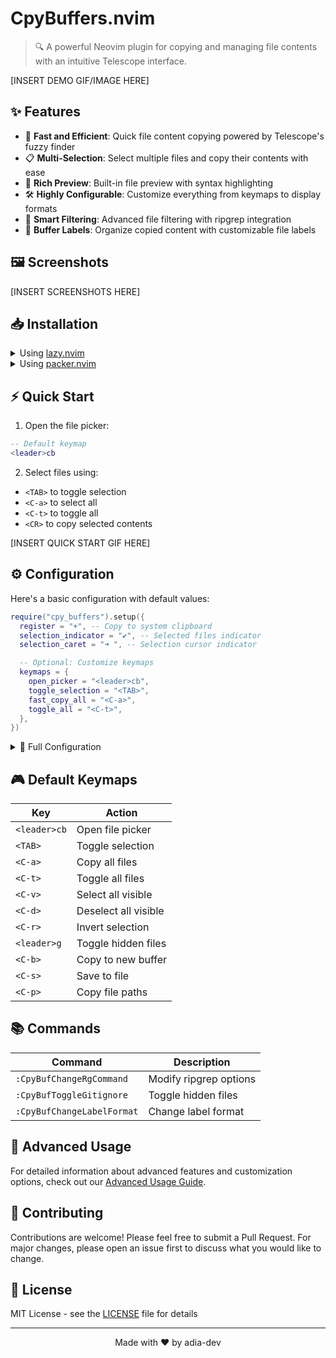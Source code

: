 # CpyBuffers.nvim

> 🔍 A powerful Neovim plugin for copying and managing file contents with an intuitive Telescope interface.

[INSERT DEMO GIF/IMAGE HERE]

## ✨ Features

- 🚀 **Fast and Efficient**: Quick file content copying powered by Telescope's fuzzy finder
- 📋 **Multi-Selection**: Select multiple files and copy their contents with ease
- 🎨 **Rich Preview**: Built-in file preview with syntax highlighting
- 🛠️ **Highly Configurable**: Customize everything from keymaps to display formats
- 🎯 **Smart Filtering**: Advanced file filtering with ripgrep integration
- 📝 **Buffer Labels**: Organize copied content with customizable file labels

## 🖼️ Screenshots

[INSERT SCREENSHOTS HERE]

## 📥 Installation

<details>
<summary>Using <a href="https://github.com/folke/lazy.nvim">lazy.nvim</a></summary>

```lua
{
  "adia-dev/cpy-buffers.nvim",
  dependencies = {
    "nvim-telescope/telescope.nvim",
    "nvim-lua/plenary.nvim",
    "nvim-tree/nvim-web-devicons", -- optional, for file icons
  },
  config = function()
    require("cpy_buffers").setup({
      -- your configuration
    })
  end,
}
```

</details>

<details>
<summary>Using <a href="https://github.com/wbthomason/packer.nvim">packer.nvim</a></summary>

```lua
use {
  'adia-dev/cpy-buffers.nvim',
  requires = {
    'nvim-telescope/telescope.nvim',
    'nvim-lua/plenary.nvim',
    'nvim-tree/nvim-web-devicons', -- optional, for file icons
  },
  config = function()
    require('cpy_buffers').setup({
      -- your configuration
    })
  end
}
```

</details>

## ⚡️ Quick Start

1. Open the file picker:

```lua
-- Default keymap
<leader>cb
```

2. Select files using:

- `<TAB>` to toggle selection
- `<C-a>` to select all
- `<C-t>` to toggle all
- `<CR>` to copy selected contents

[INSERT QUICK START GIF HERE]

## ⚙️ Configuration

Here's a basic configuration with default values:

```lua
require("cpy_buffers").setup({
  register = "+", -- Copy to system clipboard
  selection_indicator = "✔", -- Selected files indicator
  selection_caret = "➜ ", -- Selection cursor indicator

  -- Optional: Customize keymaps
  keymaps = {
    open_picker = "<leader>cb",
    toggle_selection = "<TAB>",
    fast_copy_all = "<C-a>",
    toggle_all = "<C-t>",
  },
})
```

<details>
<summary>🔧 Full Configuration</summary>

```lua
{
	register = "+", -- "+" Copy to the host machine clipboard
	selection_indicator = "✔", -- Icon for selected entries
	selection_caret = "➜ ", -- Icon for the selection caret
	keymaps = {
		open_picker = "<leader>cb",
		toggle_selection = "<TAB>",
		fast_copy_all = "<C-a>",
		toggle_all = "<C-t>",
		activate_all_visible = "<C-v>",
		deactivate_all_visible = "<C-d>",
		invert_selection = "<C-r>",
		toggle_hidden = "<leader>g",
		copy_to_buffer = "<C-b>",
		save_to_file = "<C-s>",
		copy_paths = "<C-p>",
	},
	highlights = {
		multi_selection = {
			guifg = "#7aa2f7", -- Brighter blue for active selection
			guibg = "#292e42", -- Slightly lighter gray-blue for active background
		},
	},
	log = {
		use_notify = true,
		level = vim.log.levels.DEBUG,
	},
	-- Change the layout of the picker
	-- layout_config = {
	-- 	width = 0.8,
	-- 	height = 0.9,
	-- 	prompt_position = "top",
	-- 	preview_cutoff = 120,
	-- 	horizontal = {
	-- 		preview_width = 0.6,
	-- 	},
	-- },
	display = {
		label_buffers = true,
		label_format = "-- %c --",
		prompt_title = "Cpy Buffers",
		content_separator = "\n\n",
		show_icons = true,
	},
	file_search = {
		hide_hidden_files = true,
		additional_rg_options = "",
		include_extensions = {},
		exclude_patterns = { "node_modules/*", "vendor/*" },
	},
	sorting = {
		sort_by_modification = false,
		sort_by_size = false,
		sort_by_extension = false,
		use_custom_sorter = false,
	},
}
```

</details>

<!-- TODO: write the CONFIGURATION.md file -->
<!-- See [detailed configuration](./CONFIGURATION.md) for all options. -->

## 🎮 Default Keymaps

| Key          | Action               |
| ------------ | -------------------- |
| `<leader>cb` | Open file picker     |
| `<TAB>`      | Toggle selection     |
| `<C-a>`      | Copy all files       |
| `<C-t>`      | Toggle all files     |
| `<C-v>`      | Select all visible   |
| `<C-d>`      | Deselect all visible |
| `<C-r>`      | Invert selection     |
| `<leader>g`  | Toggle hidden files  |
| `<C-b>`      | Copy to new buffer   |
| `<C-s>`      | Save to file         |
| `<C-p>`      | Copy file paths      |

## 📚 Commands

| Command                    | Description            |
| -------------------------- | ---------------------- |
| `:CpyBufChangeRgCommand`   | Modify ripgrep options |
| `:CpyBufToggleGitignore`   | Toggle hidden files    |
| `:CpyBufChangeLabelFormat` | Change label format    |

## 🔧 Advanced Usage

For detailed information about advanced features and customization options, check out our [Advanced Usage Guide](./ADVANCED.md).

## 🤝 Contributing

Contributions are welcome! Please feel free to submit a Pull Request. For major changes, please open an issue first to discuss what you would like to change.

## 📄 License

MIT License - see the [LICENSE](LICENSE) file for details

---

<div align="center">
Made with ❤️ by adia-dev
</div>
